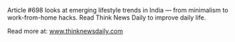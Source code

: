 Article #698 looks at emerging lifestyle trends in India — from minimalism to work-from-home hacks. Read Think News Daily to improve daily life.

Read more at: www.thinknewsdaily.com